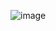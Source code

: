 ![image](https://upload.wikimedia.org/wikipedia/commons/thumb/4/4f/Neovim-logo.svg/2560px-Neovim-logo.svg.png)
